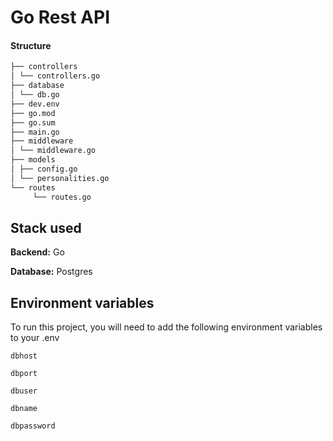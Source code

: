 # Go Rest API

#### Structure

```bash
├── controllers
│ └── controllers.go
├── database
│ └── db.go
├── dev.env
├── go.mod
├── go.sum
├── main.go
├── middleware
│ └── middleware.go
├── models
│ ├── config.go
│ └── personalities.go
└── routes
     └── routes.go
```

## Stack used

**Backend:** Go

**Database:** Postgres

## Environment variables

To run this project, you will need to add the following environment variables to your .env

`dbhost`

`dbport`

`dbuser`

`dbname`

`dbpassword`
